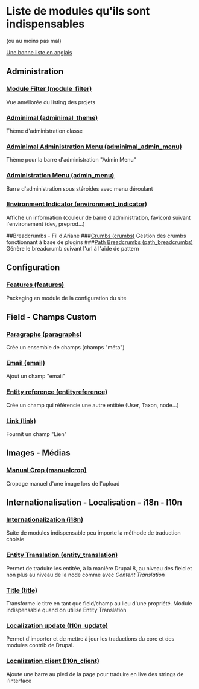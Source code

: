 # Liste de modules qu'ils sont indispensables
(ou au moins pas mal)

[Une bonne liste en anglais](https://github.com/FlorentTorregrosa/drupal-projects-list)

## Administration
### [Module Filter (module_filter)](https://www.drupal.org/project/module_filter)
Vue améliorée du listing des projets
### [Adminimal (adminimal_theme)](https://www.drupal.org/project/adminimal_theme)
Thème d'administration classe
### [Adminimal Administration Menu (adminimal_admin_menu)](https://www.drupal.org/project/adminimal_admin_menu)
Thème pour la barre d'administration "Admin Menu"
### [Administration Menu (admin_menu)](https://www.drupal.org/project/admin_menu)
Barre d'administration sous stéroides avec menu déroulant
### [Environment Indicator (environment_indicator)](https://www.drupal.org/project/environment_indicator)
Affiche un information (couleur de barre d'administration, favicon) suivant l'environement (dev, preprod...) 

##Breadcrumbs - Fil d'Ariane
###[Crumbs (crumbs)](https://www.drupal.org/project/crumbs)
Gestion des crumbs fonctionnant à base de plugins
###[Path Breadcrumbs (path_breadcrumbs)](https://www.drupal.org/project/path_breadcrumbs)
Génère le breadcrumb suivant l'url à l'aide de pattern

## Configuration
### [Features (features)](https://www.drupal.org/project/features)
Packaging en module de la configuration du site

## Field - Champs Custom
### [Paragraphs (paragraphs)](https://www.drupal.org/project/paragraphs)
Crée un ensemble de champs (champs "méta")
### [Email (email)](https://www.drupal.org/project/email)
Ajout un champ "email"
### [Entity reference (entityreference)](https://www.drupal.org/project/entityreference)
Crée un champ qui référencie une autre entitée (User, Taxon, node...) 
### [Link (link)](https://www.drupal.org/project/link)
Fournit un champ "Lien"

## Images - Médias
### [Manual Crop (manualcrop)](https://www.drupal.org/project/manualcrop)
Cropage manuel d'une image lors de l'upload

## Internationalisation - Localisation - i18n - l10n
### [Internationalization (i18n)](https://www.drupal.org/project/i18n)
Suite de modules indispensable peu importe la méthode de traduction choisie

### [Entity Translation (entity_translation)](https://www.drupal.org/project/entity_translation)
Permet de traduire les entitée, à la manière Drupal 8, au niveau des field et non plus au niveau de la node comme avec *Content Translation*

### [Title (title)](https://www.drupal.org/project/title)
Transforme le titre en tant que field/champ au lieu d'une propriété. Module indispensable quand on utilise Entity Translation

### [Localization update (l10n_update)](https://www.drupal.org/project/l10n_update)
Permet d'importer et de mettre à jour les traductions du core et des modules contrib de Drupal.

### [Localization client (l10n_client)](https://www.drupal.org/project/l10n_client)
Ajoute une barre au pied de la page pour traduire en live des strings de l'interface
